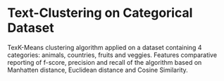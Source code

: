 # Text-Clustering on Categorical Dataset
TexK-Means clustering algorithm applied on a dataset containing 4 categories: animals, countries, fruits and veggies. Features comparative reporting of f-score, precision and recall of the algorithm based on Manhatten distance, Euclidean distance and Cosine Similarity.
